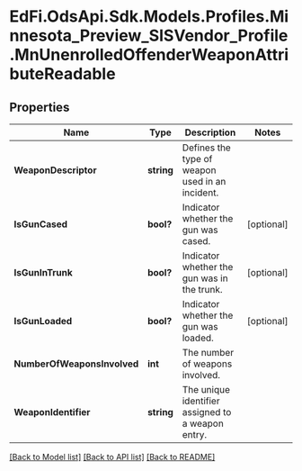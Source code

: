 # EdFi.OdsApi.Sdk.Models.Profiles.Minnesota_Preview_SISVendor_Profile.MnUnenrolledOffenderWeaponAttributeReadable

## Properties

Name | Type | Description | Notes
------------ | ------------- | ------------- | -------------
**WeaponDescriptor** | **string** | Defines the type of weapon used in an incident. | 
**IsGunCased** | **bool?** | Indicator whether the gun was cased. | [optional] 
**IsGunInTrunk** | **bool?** | Indicator whether the gun was in the trunk. | [optional] 
**IsGunLoaded** | **bool?** | Indicator whether the gun was loaded. | [optional] 
**NumberOfWeaponsInvolved** | **int** | The number of weapons involved. | 
**WeaponIdentifier** | **string** | The unique identifier assigned to a weapon entry. | 

[[Back to Model list]](../README.md#documentation-for-models) [[Back to API list]](../README.md#documentation-for-api-endpoints) [[Back to README]](../README.md)

